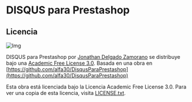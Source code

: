 DISQUS para Prestashop
======================

Licencia
--------

![Img](http://opensource.org/trademarks/opensource/OSI-Approved-License-100x137.png)

DISQUS para Prestashop por [Jonathan Delgado Zamorano](http://jonad.in/) se distribuye bajo una [Academic Free License 3.0](http://opensource.org/licenses/afl-3.0.php). Basada en una obra en [https://github.com/alfa30/DisqusParaPrestashop](https://github.com/alfa30/DisqusParaPrestashop)

Esta obra está licenciada bajo la Licencia Academic Free License 3.0. Para ver una copia de esta licencia, visita [LICENSE.txt](https://raw.github.com/alfa30/DisqusParaPrestashop/master/LICENSE.txt).
